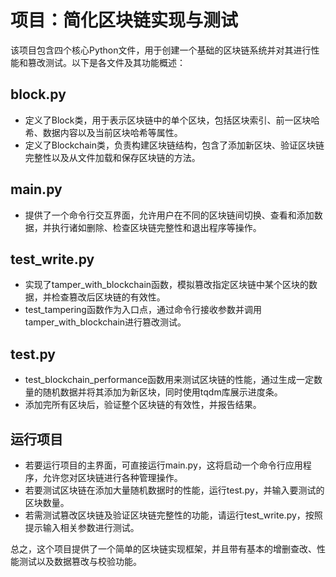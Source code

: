 # 项目：简化区块链实现与测试

该项目包含四个核心Python文件，用于创建一个基础的区块链系统并对其进行性能和篡改测试。以下是各文件及其功能概述：

## block.py

- 定义了Block类，用于表示区块链中的单个区块，包括区块索引、前一区块哈希、数据内容以及当前区块哈希等属性。
- 定义了Blockchain类，负责构建区块链结构，包含了添加新区块、验证区块链完整性以及从文件加载和保存区块链的方法。

## main.py

- 提供了一个命令行交互界面，允许用户在不同的区块链间切换、查看和添加数据，并执行诸如删除、检查区块链完整性和退出程序等操作。

## test_write.py

- 实现了tamper_with_blockchain函数，模拟篡改指定区块链中某个区块的数据，并检查篡改后区块链的有效性。
- test_tampering函数作为入口点，通过命令行接收参数并调用tamper_with_blockchain进行篡改测试。

## test.py

- test_blockchain_performance函数用来测试区块链的性能，通过生成一定数量的随机数据并将其添加为新区块，同时使用tqdm库展示进度条。
- 添加完所有区块后，验证整个区块链的有效性，并报告结果。

## 运行项目

- 若要运行项目的主界面，可直接运行main.py，这将启动一个命令行应用程序，允许您对区块链进行各种管理操作。
- 若要测试区块链在添加大量随机数据时的性能，运行test.py，并输入要测试的区块数量。
- 若需测试篡改区块链及验证区块链完整性的功能，请运行test_write.py，按照提示输入相关参数进行测试。

总之，这个项目提供了一个简单的区块链实现框架，并且带有基本的增删查改、性能测试以及数据篡改与校验功能。